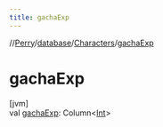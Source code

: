 ```yaml
---
title: gachaExp
---
```

//[Perry](../../../index.html)/[database](../index.html)/[Characters](index.html)/[gachaExp](gacha-exp.html)



# gachaExp



[jvm]\
val [gachaExp](gacha-exp.html): Column&lt;[Int](https://kotlinlang.org/api/latest/jvm/stdlib/kotlin/-int/index.html)&gt;




